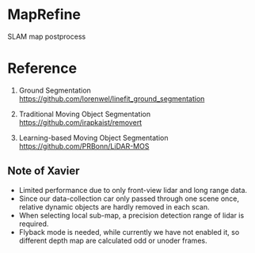 # MapRefine
SLAM map postprocess

# Reference

1. Ground Segmentation https://github.com/lorenwel/linefit_ground_segmentation

2. Traditional Moving Object Segmentation https://github.com/irapkaist/removert
3. Learning-based Moving Object Segmentation https://github.com/PRBonn/LiDAR-MOS

## Note of Xavier

- Limited performance due to only front-view lidar and long range data. 
- Since our data-collection car only passed through one scene once, relative dynamic objects are hardly removed in each scan. 
- When selecting local sub-map, a precision detection range of lidar is required.
- Flyback mode is needed, while currently we have not enabled it, so different depth map are calculated odd or unoder frames.

